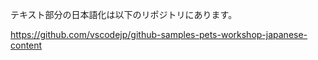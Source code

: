 テキスト部分の日本語化は以下のリポジトリにあります。

https://github.com/vscodejp/github-samples-pets-workshop-japanese-content